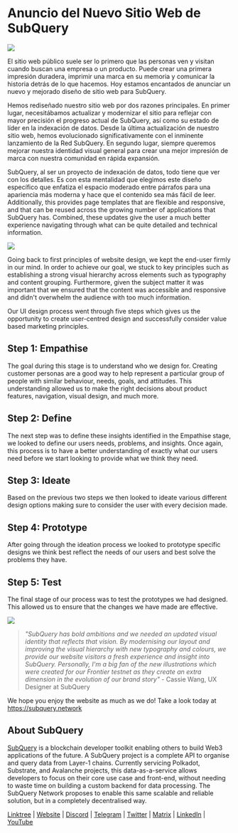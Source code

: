 # Anuncio del Nuevo Sitio Web de SubQuery

![](https://miro.medium.com/max/1400/0*AnB_ILxq6i0kKz2Y)

El sitio web público suele ser lo primero que las personas ven y visitan cuando buscan una empresa o un producto. Puede crear una primera impresión duradera, imprimir una marca en su memoria y comunicar la historia detrás de lo que hacemos. Hoy estamos encantados de anunciar un nuevo y mejorado diseño de sitio web para SubQuery.

Hemos rediseñado nuestro sitio web por dos razones principales. En primer lugar, necesitábamos actualizar y modernizar el sitio para reflejar con mayor precisión el progreso actual de SubQuery, así como su estado de líder en la indexación de datos. Desde la última actualización de nuestro sitio web, hemos evolucionado significativamente con el inminente lanzamiento de la Red SubQuery. En segundo lugar, siempre queremos mejorar nuestra identidad visual general para crear una mejor impresión de marca con nuestra comunidad en rápida expansión.

SubQuery, al ser un proyecto de indexación de datos, todo tiene que ver con los detalles. Es con esta mentalidad que elegimos este diseño específico que enfatiza el espacio moderado entre párrafos para una apariencia más moderna y hace que el contenido sea más fácil de leer. Additionally, this provides page templates that are flexible and responsive, and that can be reused across the growing number of applications that SubQuery has. Combined, these updates give the user a much better experience navigating through what can be quite detailed and technical information.

![](https://miro.medium.com/max/1400/1*rqmuhuC5rdV7sZN2AwokZQ.png)

Going back to first principles of website design, we kept the end-user firmly in our mind. In order to achieve our goal, we stuck to key principles such as establishing a strong visual hierarchy across elements such as typography and content grouping. Furthermore, given the subject matter it was important that we ensured that the content was accessible and responsive and didn't overwhelm the audience with too much information.

Our UI design process went through five steps which gives us the opportunity to create user-centred design and successfully consider value based marketing principles.

## Step 1: Empathise

The goal during this stage is to understand who we design for. Creating customer personas are a good way to help represent a particular group of people with similar behaviour, needs, goals, and attitudes. This understanding allowed us to make the right decisions about product features, navigation, visual design, and much more.

## Step 2: Define

The next step was to define these insights identified in the Empathise stage, we looked to define our users needs, problems, and insights. Once again, this process is to have a better understanding of exactly what our users need before we start looking to provide what we think they need.

## Step 3: Ideate

Based on the previous two steps we then looked to ideate various different design options making sure to consider the user with every decision made.

## Step 4: Prototype

After going through the ideation process we looked to prototype specific designs we think best reflect the needs of our users and best solve the problems they have.

## Step 5: Test

The final stage of our process was to test the prototypes we had designed. This allowed us to ensure that the changes we have made are effective.

![](https://miro.medium.com/max/1400/1*AMO1WP2Yg1MtNht22gIeaw.png)

> _"SubQuery has bold ambitions and we needed an updated visual identity that reflects that vision. By modernising our layout and improving the visual hierarchy with new typography and colours, we provide our website visitors a fresh experience and insight into SubQuery. Personally, I'm a big fan of the new illustrations which were created for our Frontier testnet as they create an extra dimension in the evolution of our brand story"_ - Cassie Wang, UX Designer at SubQuery

We hope you enjoy the website as much as we do! Take a look today at https://subquery.network

## About SubQuery

[SubQuery](https://subquery.network) is a blockchain developer toolkit enabling others to build Web3 applications of the future. A SubQuery project is a complete API to organise and query data from Layer-1 chains. Currently servicing Polkadot, Substrate, and Avalanche projects, this data-as-a-service allows developers to focus on their core use case and front-end, without needing to waste time on building a custom backend for data processing. The SubQuery Network proposes to enable this same scalable and reliable solution, but in a completely decentralised way.

​​[Linktree](https://linktr.ee/subquerynetwork) | [Website](https://subquery.network/) | [Discord](https://discord.com/invite/78zg8aBSMG) | [Telegram](https://t.me/subquerynetwork) | [Twitter](https://twitter.com/subquerynetwork) | [Matrix](https://matrix.to/#/#subquery:matrix.org) | [LinkedIn](https://www.linkedin.com/company/subquery) | [YouTube](https://www.youtube.com/channel/UCi1a6NUUjegcLHDFLr7CqLw)

